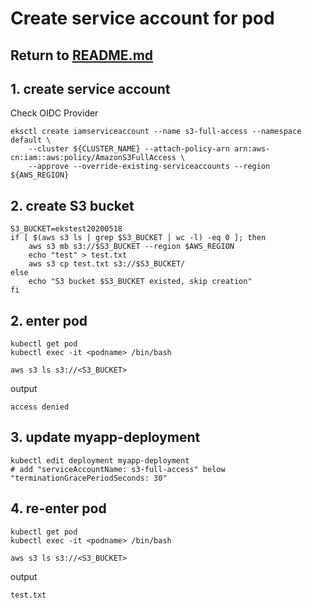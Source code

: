 # Create service account for pod

## Return to [README.md](README.md)

## 1. create service account
Check OIDC Provider
```
eksctl create iamserviceaccount --name s3-full-access --namespace default \
    --cluster ${CLUSTER_NAME} --attach-policy-arn arn:aws-cn:iam::aws:policy/AmazonS3FullAccess \
    --approve --override-existing-serviceaccounts --region ${AWS_REGION}
```
## 2. create S3 bucket
```
S3_BUCKET=ekstest20200518
if [ $(aws s3 ls | grep $S3_BUCKET | wc -l) -eq 0 ]; then
    aws s3 mb s3://$S3_BUCKET --region $AWS_REGION
    echo "test" > test.txt
    aws s3 cp test.txt s3://$S3_BUCKET/
else
    echo "S3 bucket $S3_BUCKET existed, skip creation"
fi
```

## 2. enter pod
```
kubectl get pod
kubectl exec -it <podname> /bin/bash

aws s3 ls s3://<S3_BUCKET>
```
output
```
access denied
```


## 3. update myapp-deployment
```
kubectl edit deployment myapp-deployment
# add "serviceAccountName: s3-full-access" below "terminationGracePeriodSeconds: 30"
```

## 4. re-enter pod
```
kubectl get pod
kubectl exec -it <podname> /bin/bash

aws s3 ls s3://<S3_BUCKET>
```
output
```
test.txt
```
